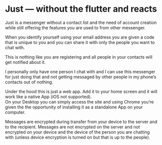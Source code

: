 # Just — without the flutter and reacts

Just is a messenger without a contact list and the need of account creation while still offering the features you are used to from other messenger.

When you identify yourself using your email address you are given a code that is unique to you and you can share it with only the people you want to chat with.

This is nothing like you are registering and all people in your contacts will get notified about it.

I personally only have one person I chat with and I can use this messenger for just doing that and not getting messaged by other people in my phone’s contacts out of nothing.

Under the hood this is just a web app. Add it to your home screen and it will work like a native App (iOS not supported). \
On your Desktop you can simply access the site and using Chrome you’re given the the opportunity of installing it as a standalone App on your computer.

Messages are encrypted during transfer from your device to the server and to the recipient. Messages are not encrypted on the server and not encrypted on your device and the device of the person you are chatting with (unless device encryption is turned on but that is up to the people).
